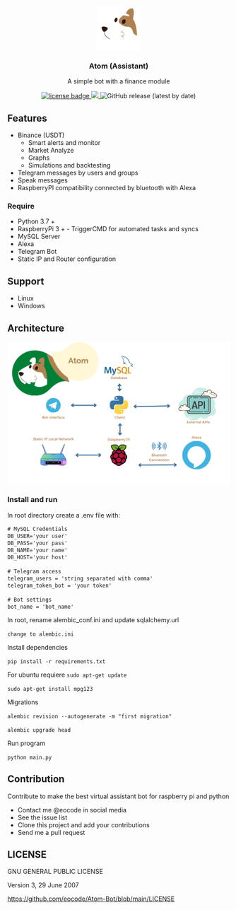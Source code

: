 <div align="center">
  <div align="center">
      <img width="100px" src="https://github.com/eocode/Atom-Bot/raw/main/bot/img/logo.png" 
      alt="Atom"/>
  </div>
  <h3 align="center">Atom (Assistant)</h3>
  <p>A simple bot with a finance module</p>
  <p align="center">
    <a href="https://github.com/eocode/Queens/blob/master/LICENSE" target="__blank">
      	<img src="https://img.shields.io/badge/License-GPLV3-blue.svg"  alt="license badge"/>
    </a>
    <a href="https://github.com/ambv/black" target="__blank">
        <img src="https://img.shields.io/badge/code%20style-black-000000.svg" />
    </a>
    <img alt="GitHub release (latest by date)" src="https://img.shields.io/github/v/release/eocode/Atom-Bot">
  </p>
</div>

## Features
* Binance (USDT)
  * Smart alerts and monitor
  * Market Analyze
  * Graphs
  * Simulations and backtesting
* Telegram messages by users and groups
* Speak messages
* RaspberryPI compatibility connected by bluetooth with Alexa

### Require

* Python 3.7 +
* RaspberryPi 3 + - TriggerCMD for automated tasks and syncs
* MySQL Server
* Alexa
* Telegram Bot
* Static IP and Router configuration

## Support

* Linux
* Windows

## Architecture

<div align="center">
    <img src="https://github.com/eocode/Atom-Bot/raw/main/bot/img/architecture.png" 
    alt="ada architecture"/>
</div>

### Install and run

In root directory create a .env file with:

```
# MySQL Credentials
DB_USER='your user'
DB_PASS='your pass'
DB_NAME='your name'
DB_HOST='your host'

# Telegram access
telegram_users = 'string separated with comma' 
telegram_token_bot = 'your token'

# Bot settings
bot_name = 'bot_name'
```

In root, rename alembic_conf.ini and update sqlalchemy.url

``change to alembic.ini``

Install dependencies

``pip install -r requirements.txt``

For ubuntu requiere
``sudo apt-get update``

``sudo apt-get install mpg123``

Migrations

``alembic revision --autogenerate -m "first migration"``

``alembic upgrade head``

Run program

``python main.py``

## Contribution

Contribute to make the best virtual assistant bot for raspberry pi and python

* Contact me @eocode in social media
* See the issue list
* Clone this project and add your contributions
* Send me a pull request

## LICENSE 

GNU GENERAL PUBLIC LICENSE

Version 3, 29 June 2007

https://github.com/eocode/Atom-Bot/blob/main/LICENSE